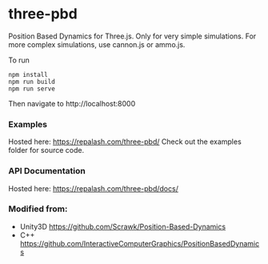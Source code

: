 # three-pbd

Position Based Dynamics for Three.js. Only for very simple simulations. 
For more complex simulations, use cannon.js or ammo.js.

To run
```
npm install
npm run build
npm run serve
```
Then navigate to http://localhost:8000

### Examples
Hosted here: https://repalash.com/three-pbd/
Check out the examples folder for source code.

### API Documentation
Hosted here: https://repalash.com/three-pbd/docs/

### Modified from:
* Unity3D https://github.com/Scrawk/Position-Based-Dynamics
* C++ https://github.com/InteractiveComputerGraphics/PositionBasedDynamics 

